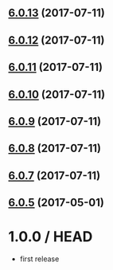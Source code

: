 <a name="6.0.13"></a>
## [6.0.13](https://github.com/cheminfo-js/test/compare/v6.0.12...v6.0.13) (2017-07-11)



<a name="6.0.12"></a>
## [6.0.12](https://github.com/cheminfo-js/test/compare/v6.0.11...v6.0.12) (2017-07-11)



<a name="6.0.11"></a>
## [6.0.11](https://github.com/cheminfo-js/test/compare/v6.0.10...v6.0.11) (2017-07-11)



<a name="6.0.10"></a>
## [6.0.10](https://github.com/cheminfo-js/test/compare/v6.0.9...v6.0.10) (2017-07-11)



<a name="6.0.9"></a>
## [6.0.9](https://github.com/cheminfo-js/test/compare/v6.0.8...v6.0.9) (2017-07-11)



<a name="6.0.8"></a>
## [6.0.8](https://github.com/cheminfo-js/test/compare/v6.0.7...v6.0.8) (2017-07-11)



<a name="6.0.7"></a>
## [6.0.7](https://github.com/cheminfo-js/test/compare/v6.0.6...v6.0.7) (2017-07-11)



<a name="6.0.5"></a>
## [6.0.5](https://github.com/cheminfo-js/test/compare/v6.0.4...v6.0.5) (2017-05-01)



1.0.0 / HEAD
============

* first release
